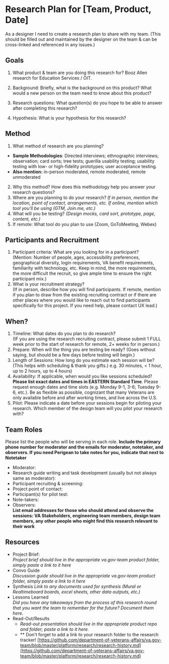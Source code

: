 # Research Plan for [Team, Product, Date]
As a designer I need to create a research plan to share with my team.	(This should be filled out and maintained by the designer on the team & can be cross-linked and referenced in any issues.) 	
## Goals	
1. What product & team are you doing this research for?	
Booz Allen research for Education Services / OIT. 

2. Background: Briefly, what is the background on this product? What would a new person on the team need to know about this product? 
	
3. Research questions: What question(s) do you hope to be able to answer after completing this research? 	

4. Hypothesis: What is your hypothesis for this research? 	
## Method	
1.	What method of research are you planning? 	
  - **Sample Methodologies**: Directed interviews; ethnographic interviews; observation; card sorts; tree tests; guerilla usability testing; usability testing with low- or high-fidelity prototypes; user acceptance testing. 	
  - **Also mention:** in-person moderated, remote moderated, remote unmoderated	
  	
2.	Why this method? How does this methodology help you answer your research questions? 	
3.	Where are you planning to do your research? *If in person, mention the location, point of contact, arrangements, etc. If online, mention which tool you'll be using (GTM, Join.me, etc.)*	
4.	What will you be testing? *(Design mocks, card sort, prototype, page, content, etc.)* 	
5.  If remote: What tool do you plan to use (Zoom, GoToMeeting, Webex)	
## Participants and Recruitment	
1.	Participant criteria: What are you looking for in a participant?	
(Mention: Number of people, ages, accessibility preferences, geographical diversity, login requirements, VA benefit requirements, familiarity with technology, etc. Keep in mind, the more requirements, the more difficult the recruit, so give ample time to ensure the right participant mix.)	
2.	What is your recruitment strategy? 	
(If in person, describe how you will find participants. If remote, mention if you plan to draw from the existing recruiting contract or if there are other places where you would like to reach out to find participants specifically for this project. If you need help, please contact UX lead.)	
## When? 	
1.	Timeline: What dates do you plan to do research? 	
(IF you are using the research recruiting contract, please submit 1 FULL week prior to the start of research for remote, 2+ weeks for in person.) 	
2.	Prepare: When will the thing you are testing be ready? (Goes without saying, but should be a few days before testing will begin.) 	
3. Length of Sessions: How long do you estimate each session will be? (This helps with scheduling & thank you gifts.) e.g. 30 minutes, < 1 hour, up to 2 hours, up to 4 hours) 	
4.	Availability: If applicable, when would you like sessions scheduled? **Please list exact dates and times in EASTERN Standard Time**. Please request enough dates and time slots (e.g. Monday 9-1, 3-6; Tuesday 9-6, etc.). Be as flexible as possible, cognizant that many Veterans are only available before and after working times, and live across the U.S.	
5.	Pilot: Please indicate a date before your sessions begin for piloting your research. Which member of the design team will you pilot your research with? 	
## Team Roles	
Please list the people who will be serving in each role. **Include the primary phone number for moderator and the emails for moderator, notetaker, and observers. If you need Perigean to take notes for you, indicate that next to Notetaker** 	
- Moderator:	
- Research guide writing and task development (usually but not always same as moderator):	
- Participant recruiting & screening:	
- Project point of contact:	
- Participant(s) for pilot test:	
- Note-takers:	
- Observers:	
**List email addresses for those who should attend and observe the sessions: VA Stakeholders, engineering team members, design team members, any other people who might find this research relevant to their work**	
## Resources	
- Project Brief: 	
*Project brief should live in the appropriate va.gov-team product folder, simply paste a link to it here*	
- Convo Guide	
*Discussion guide should live in the appropriate va.gov-team product folder, simply paste a link to it here*	
- Synthesis	
*Link to any documents used for synthesis (Mural or Realtimeboard boards, excel sheets, other data outputs, etc.)* 	
- Lessons Learned	
*Did you have any takeaways from the process of this research round that you want the team to remember for the future? Document them here.* 	
- Read-Out/Results	
  - *Read-out presentation should live in the appropriate product repo and folder; paste a link to it here.* 	
  - ** Don't forget to add a link to your research folder to the research tracker! [https://github.com/department-of-veterans-affairs/va.gov-team/blob/master/platform/research/research-history.md](https://github.com/department-of-veterans-affairs/va.gov-team/blob/master/platform/research/research-history.md)
